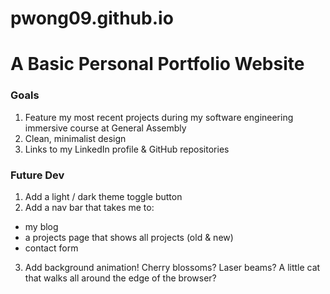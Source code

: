 # pwong09.github.io
# A Basic Personal Portfolio Website

### Goals
1. Feature my most recent projects during my software engineering immersive course at General Assembly
2. Clean, minimalist design
3. Links to my LinkedIn profile & GitHub repositories

### Future Dev
1. Add a light / dark theme toggle button
2. Add a nav bar that takes me to:
- my blog
- a projects page that shows all projects (old & new)
- contact form
3. Add background animation! Cherry blossoms? Laser beams? A little cat that walks all around the edge of the browser?

